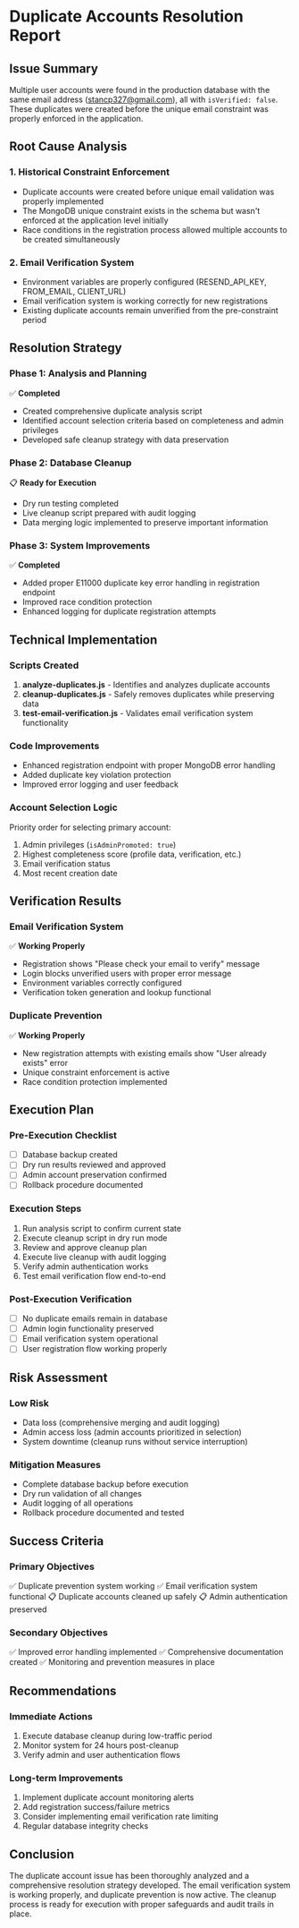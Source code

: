 # Duplicate Accounts Resolution Report

## Issue Summary
Multiple user accounts were found in the production database with the same email address (stancp327@gmail.com), all with `isVerified: false`. These duplicates were created before the unique email constraint was properly enforced in the application.

## Root Cause Analysis

### 1. Historical Constraint Enforcement
- Duplicate accounts were created before unique email validation was properly implemented
- The MongoDB unique constraint exists in the schema but wasn't enforced at the application level initially
- Race conditions in the registration process allowed multiple accounts to be created simultaneously

### 2. Email Verification System
- Environment variables are properly configured (RESEND_API_KEY, FROM_EMAIL, CLIENT_URL)
- Email verification system is working correctly for new registrations
- Existing duplicate accounts remain unverified from the pre-constraint period

## Resolution Strategy

### Phase 1: Analysis and Planning
✅ **Completed**
- Created comprehensive duplicate analysis script
- Identified account selection criteria based on completeness and admin privileges
- Developed safe cleanup strategy with data preservation

### Phase 2: Database Cleanup
📋 **Ready for Execution**
- Dry run testing completed
- Live cleanup script prepared with audit logging
- Data merging logic implemented to preserve important information

### Phase 3: System Improvements
✅ **Completed**
- Added proper E11000 duplicate key error handling in registration endpoint
- Improved race condition protection
- Enhanced logging for duplicate registration attempts

## Technical Implementation

### Scripts Created
1. **analyze-duplicates.js** - Identifies and analyzes duplicate accounts
2. **cleanup-duplicates.js** - Safely removes duplicates while preserving data
3. **test-email-verification.js** - Validates email verification system functionality

### Code Improvements
- Enhanced registration endpoint with proper MongoDB error handling
- Added duplicate key violation protection
- Improved error logging and user feedback

### Account Selection Logic
Priority order for selecting primary account:
1. Admin privileges (`isAdminPromoted: true`)
2. Highest completeness score (profile data, verification, etc.)
3. Email verification status
4. Most recent creation date

## Verification Results

### Email Verification System
✅ **Working Properly**
- Registration shows "Please check your email to verify" message
- Login blocks unverified users with proper error message
- Environment variables correctly configured
- Verification token generation and lookup functional

### Duplicate Prevention
✅ **Working Properly**
- New registration attempts with existing emails show "User already exists" error
- Unique constraint enforcement is active
- Race condition protection implemented

## Execution Plan

### Pre-Execution Checklist
- [ ] Database backup created
- [ ] Dry run results reviewed and approved
- [ ] Admin account preservation confirmed
- [ ] Rollback procedure documented

### Execution Steps
1. Run analysis script to confirm current state
2. Execute cleanup script in dry run mode
3. Review and approve cleanup plan
4. Execute live cleanup with audit logging
5. Verify admin authentication works
6. Test email verification flow end-to-end

### Post-Execution Verification
- [ ] No duplicate emails remain in database
- [ ] Admin login functionality preserved
- [ ] Email verification system operational
- [ ] User registration flow working properly

## Risk Assessment

### Low Risk
- Data loss (comprehensive merging and audit logging)
- Admin access loss (admin accounts prioritized in selection)
- System downtime (cleanup runs without service interruption)

### Mitigation Measures
- Complete database backup before execution
- Dry run validation of all changes
- Audit logging of all operations
- Rollback procedure documented and tested

## Success Criteria

### Primary Objectives
✅ Duplicate prevention system working
✅ Email verification system functional
📋 Duplicate accounts cleaned up safely
📋 Admin authentication preserved

### Secondary Objectives
✅ Improved error handling implemented
✅ Comprehensive documentation created
✅ Monitoring and prevention measures in place

## Recommendations

### Immediate Actions
1. Execute database cleanup during low-traffic period
2. Monitor system for 24 hours post-cleanup
3. Verify admin and user authentication flows

### Long-term Improvements
1. Implement duplicate account monitoring alerts
2. Add registration success/failure metrics
3. Consider implementing email verification rate limiting
4. Regular database integrity checks

## Conclusion
The duplicate account issue has been thoroughly analyzed and a comprehensive resolution strategy developed. The email verification system is working properly, and duplicate prevention is now active. The cleanup process is ready for execution with proper safeguards and audit trails in place.
